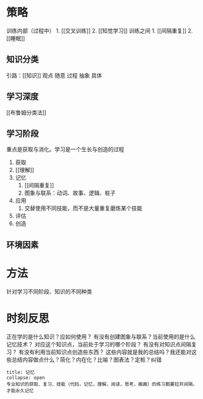 # 策略
训练内部（过程中）
	1. [[交叉训练]]
	2. [[知觉学习]]
训练之间
	1. [[间隔重复]]
	2. [[睡眠]]
## 知识分类
引路：[[知识]]
观点
随意
过程
抽象
具体
## 学习深度
[[布鲁姆分类法]]
## 学习阶段
重点是获取与消化。学习是一个生长与创造的过程
1. 获取
2. [[理解]]
3. 记忆
	1. [[间隔重复]]
	2. 图象与联系：动词、故事、逻辑、桩子
4. 应用
	1. 交替使用不同技能，而不是大量重复磨炼某个技能
6. 评估
7. 创造
## 环境因素
# 方法
针对学习不同阶段、知识的不同种类
# 时刻反思
正在学的是什么知识？应如何使用？
有没有创建图象与联系？当前使用的是什么记忆技术？
对应这个知识点，当前处于学习的哪个阶段？
有没有对知识点间隔复习？
有没有利用当前知识点创造些东西？
这些内容就是我的总结吗？我还能对这些总结内容做点什么？简化？内在化？比喻？图表法？定桩？纠错
```ad-note
title: 记忆
collapse: open
专业知识的获取、复习、技能（代码，记忆，理解，阅读，思考，画画）的练习都要拉开间隔，才能永久记忆

```
